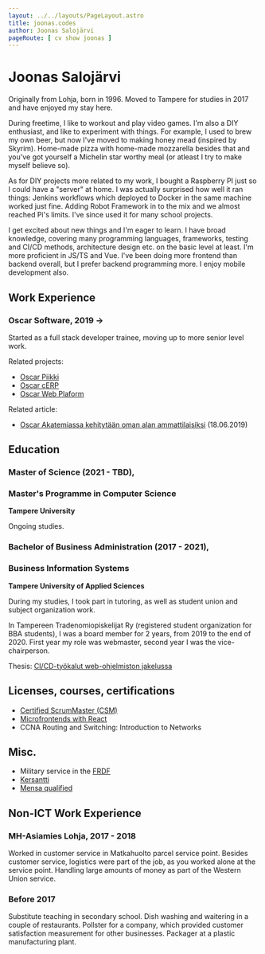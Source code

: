 ```yaml
---
layout: ../../layouts/PageLayout.astro
title: joonas.codes
author: Joonas Salojärvi
pageRoute: [ cv show joonas ]
---
```

# Joonas Salojärvi

Originally from Lohja, born in 1996. Moved to Tampere for studies in 2017 and have enjoyed my stay here.

During freetime, I like to workout and play video games. I'm also a DIY enthusiast, and like to experiment with things.
For example, I used to brew my own beer, but now I've moved to making honey mead (inspired by Skyrim). 
Home-made pizza with home-made mozzarella besides that and you've got yourself a Michelin star worthy meal (or atleast I try to make myself believe so).

As for DIY projects more related to my work, I bought a Raspberry PI just so I could have a "server" at home. 
I was actually surprised how well it ran things: Jenkins workflows which deployed to Docker in the same machine worked just fine. 
Adding Robot Framework in to the mix and we almost reached Pi's limits. I've since used it for many school projects. 

I get excited about new things and I'm eager to learn. I have broad knowledge, covering many programming languages,
frameworks, testing and CI/CD methods, architecture design etc. on the basic level at least. I'm more proficient in JS/TS and Vue. 
I've been doing more frontend than backend overall, but I prefer backend programming more. I enjoy mobile development also.

## Work Experience

### Oscar Software, 2019 ->

Started as a full stack developer trainee, moving up to more senior level work.

Related projects:
- [Oscar Piikki](/project/piikki/)
- [Oscar cERP](/project/cerp/)
- [Oscar Web Plaform](/project/oscar-platform/)

Related article:
- [Oscar Akatemiassa kehitytään oman alan ammattilaisiksi](https://www.oscar.fi/oscar-akatemiassa-kehitytaan-oman-alan-ammattilaisiksi/) (18.06.2019)

## Education


### Master of Science (2021 - TBD), 
### Master's Programme in Computer Science

**Tampere University**

Ongoing studies.

### Bachelor of Business Administration (2017 - 2021),
### Business Information Systems

**Tampere University of Applied Sciences**

During my studies, I took part in tutoring, as well as student union and subject organization work.

In Tampereen Tradenomiopiskelijat Ry (registered student organization for BBA students), I was a board member
for 2 years, from 2019 to the end of 2020. First year my role was webmaster, second year I was the vice-chairperson.

Thesis: [CI/CD-työkalut web-ohjelmiston jakelussa](https://urn.fi/URN:NBN:fi:amk-2021052010109)

## Licenses, courses, certifications
- [Certified ScrumMaster (CSM)](https://bcert.me/sildwyxuv)
- [Microfrontends with React](https://www.udemy.com/certificate/UC-a0712b34-c6ba-41a7-a9cc-64d3fe80cd3a/)
- CCNA Routing and Switching: Introduction to Networks

## Misc.
- Military service in the [FRDF](https://en.wikipedia.org/wiki/Finnish_Rapid_Deployment_Force)
- [Kersantti](https://en.wikipedia.org/wiki/Finnish_military_ranks)
- [Mensa qualified](/dumbass.pdf)

## Non-ICT Work Experience

### MH-Asiamies Lohja, 2017 - 2018

Worked in customer service in Matkahuolto parcel service point. Besides customer service,
logistics were part of the job, as you worked alone at the service point. Handling
large amounts of money as part of the Western Union service.

### Before 2017

Substitute teaching in secondary school. Dish washing and waitering in a couple of restaurants. 
Pollster for a company, which provided customer satisfaction measurement for other businesses.
Packager at a plastic manufacturing plant.
